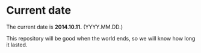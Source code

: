 # Current date

The current date is **2014.10.11.** (YYYY.MM.DD.)

This repository will be good when the world ends, so we will know how long it lasted.